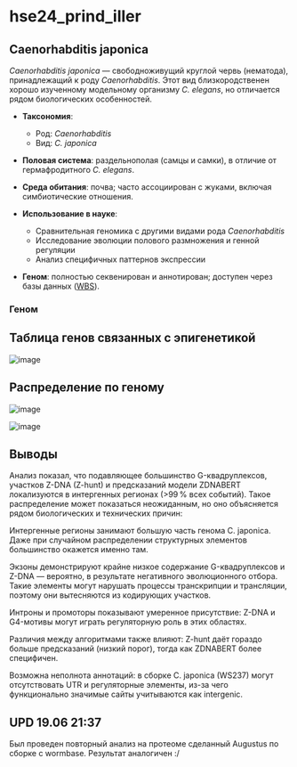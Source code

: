 # hse24_prind_iller
## Caenorhabditis japonica

*Caenorhabditis japonica* — свободноживущий круглой червь (нематода), принадлежащий к роду *Caenorhabditis*. Этот вид близкородственен хорошо изученному модельному организму *C. elegans*, но отличается рядом биологических особенностей.

- **Таксономия**:
  - Род: *Caenorhabditis*
  - Вид: *C. japonica*

- **Половая система**: раздельнополая (самцы и самки), в отличие от гермафродитного *C. elegans*.

- **Среда обитания**: почва; часто ассоциирован с жуками, включая симбиотические отношения.

- **Использование в науке**: 
  - Сравнительная геномика с другими видами рода *Caenorhabditis*
  - Исследование эволюции полового размножения и генной регуляции
  - Анализ специфичных паттернов экспрессии

- **Геном**: полностью секвенирован и аннотирован; доступен через базы данных ([WBS](https://downloads.wormbase.org/species/c_japonica/sequence/genomic/c_japonica.PRJNA12591.WS237.genomic.fa.gz)).


### Геном


## Таблица генов связанных с эпигенетикой
![image](https://github.com/user-attachments/assets/1618110a-55ed-4230-9b63-805243d28f4c)

## Распределение по геному
![image](https://github.com/user-attachments/assets/0914c7cd-8405-4506-bed8-b43d9bae39ca)

![image](https://github.com/user-attachments/assets/dbcea0d1-e3ef-4b8a-98e8-f410169a6e19)

## Выводы
Анализ показал, что подавляющее большинство G-квадруплексов, участков Z-DNA (Z-hunt) и предсказаний модели ZDNABERT локализуются в интергенных регионах (>99 % всех событий). Такое распределение может показаться неожиданным, но оно объясняется рядом биологических и технических причин:

Интергенные регионы занимают большую часть генома C. japonica. Даже при случайном распределении структурных элементов большинство окажется именно там.

Экзоны демонстрируют крайне низкое содержание G-квадруплексов и Z-DNA — вероятно, в результате негативного эволюционного отбора. Такие элементы могут нарушать процессы транскрипции и трансляции, поэтому они вытесняются из кодирующих участков.

Интроны и промоторы показывают умеренное присутствие: Z-DNA и G4-мотивы могут играть регуляторную роль в этих областях.

Различия между алгоритмами также влияют: Z-hunt даёт гораздо больше предсказаний (низкий порог), тогда как ZDNABERT более специфичен.

Возможна неполнота аннотаций: в сборке C. japonica (WS237) могут отсутствовать UTR и регуляторные элементы, из-за чего функционально значимые сайты учитываются как intergenic.

## UPD 19.06 21:37
Был проведен повторный анализ на протеоме сделанный Augustus по сборке с wormbase. Результат аналогичен :/
